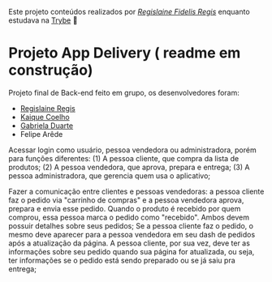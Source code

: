 Este projeto conteúdos realizados por _[Regislaine Fidelis Regis](https://www.linkedin.com/in/regislaine-regis/)_ enquanto estudava na [Trybe](https://www.betrybe.com/) :rocket:

# Projeto App Delivery ( readme em construção)

Projeto final de Back-end feito em grupo, os desenvolvedores foram:

* [Regislaine Regis](https://github.com/RegislaineRegis)
* [Kaique Coelho](https://github.com/KaiqueCoelho)
* [Gabriela Duarte](https://github.com/gsdu-arte)
* Felipe Arêde

Acessar login como usuário, pessoa vendedora ou administradora, porém para funções diferentes:
(1) A pessoa cliente, que compra da lista de produtos;
(2) A pessoa vendedora, que aprova, prepara e entrega;
(3) A pessoa administradora, que gerencia quem usa o aplicativo;

Fazer a comunicação entre clientes e pessoas vendedoras: a pessoa cliente faz o pedido via "carrinho de compras" e a pessoa vendedora aprova, prepara e envia esse pedido. Quando o produto é recebido por quem comprou, essa pessoa marca o pedido como "recebido". Ambos devem possuir detalhes sobre seus pedidos; Se a pessoa cliente faz o pedido, o mesmo deve aparecer para a pessoa vendedora em seu dash de pedidos após a atualização da página. A pessoa cliente, por sua vez, deve ter as informações sobre seu pedido quando sua página for atualizada, ou seja, ter informações se o pedido está sendo preparado ou se já saiu pra entrega;

